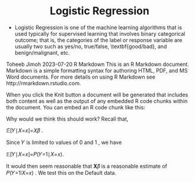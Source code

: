 <h1 align = "center"> Logistic Regression </h1>
<ul>
  <li>
    Logistic Regression is  one of the machine learning algorithms that is used typically for supervised learning that involves binary categorical outcome; that is, the categories of the label or response variable are usually two such as yes/no, true/false, \textbf{good/bad}, and benign/malignant, etc.
  </li>
</ul>
<title>Markdown for Write-Up</title>
Toheeb Jimoh
2023-07-20
R Markdown
This is an R Markdown document. Markdown is a simple formatting syntax for authoring HTML, PDF, and MS Word documents. For more details on using R Markdown see http://rmarkdown.rstudio.com.

When you click the Knit button a document will be generated that includes both content as well as the output of any embedded R code chunks within the document. You can embed an R code chunk like this:

Why would we think this should work? Recall that,

𝔼̂[𝑌∣𝑋=𝑥]=𝑋𝛽̂ .

Since 𝑌
 is limited to values of 0
 and 1
, we have

𝔼[𝑌∣𝑋=𝑥]=𝑃(𝑌=1∣𝑋=𝑥).

It would then seem reasonable that 𝐗𝛽̂ 
 is a reasonable estimate of 𝑃(𝑌=1∣𝑋=𝑥)
. We test this on the Default data.
